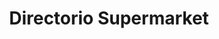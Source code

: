 ---
title: "Directorio Supermarket"
url: /ciudad-autonoma-de-buenos-aires/directorio-supermarket/
shop: Supermarkt
---